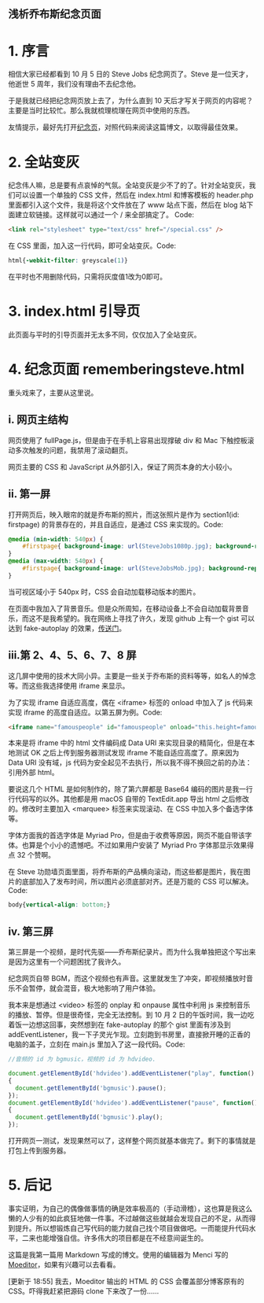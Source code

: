 浅析乔布斯纪念页面
---
# 1. 序言
相信大家已经都看到 10 月 5 日的 Steve Jobs 纪念网页了。Steve 是一位天才，他逝世 5 周年，我们没有理由不去纪念他。

于是我就已经把纪念网页放上去了，为什么直到 10 天后才写关于网页的内容呢？主要是当时比较忙。那么我就梳理梳理在网页中使用的东西。

友情提示，最好先打开[纪念页](http://www.chickger.pw/HomePage/2016/Steve%20Jobs/)，对照代码来阅读这篇博文，以取得最佳效果。
# 2. 全站变灰
纪念伟人嘛，总是要有点哀悼的气氛。全站变灰是少不了的了。针对全站变灰，我们可以设置一个单独的 CSS 文件，然后在 index.html 和博客模板的 header.php 里面都引入这个文件，我是将这个文件放在了 www 站点下面，然后在 blog 站下面建立软链接。这样就可以通过一个 / 来全部搞定了。
Code:
```html
<link rel="stylesheet" type="text/css" href="/special.css" />
```
在 CSS 里面，加入这一行代码，即可全站变灰。Code:
```CSS
html{-webkit-filter: greyscale(1)}
```
在平时也不用删除代码，只需将灰度值1改为0即可。

# 3. index.html 引导页
此页面与平时的引导页面并无太多不同，仅仅加入了全站变灰。

# 4. 纪念页面 rememberingsteve.html
重头戏来了，主要从这里说。
## i. 网页主结构
网页使用了 fullPage.js，但是由于在手机上容易出现撑破 div 和 Mac 下触控板滚动多次触发的问题，我禁用了滚动翻页。

网页主要的 CSS 和 JavaScript 从外部引入，保证了网页本身的大小较小。

## ii. 第一屏
打开网页后，映入眼帘的就是乔布斯的照片，而这张照片是作为 section1(id: firstpage) 的背景存在的，并且自适应，是通过 CSS 来实现的。Code:
```CSS
@media (min-width: 540px) {
    #firstpage{ background-image: url(SteveJobs1080p.jpg); background-repeat: no-repeat; background-size: 100%}
}
@media (max-width: 540px) {
    #firstpage{ background-image: url(SteveJobsMob.jpg); background-repeat: no-repeat; background-size: 100%}
}
```
当可视区域小于 540px 时，CSS 会自动加载移动版本的图片。

在页面中我加入了背景音乐。但是众所周知，在移动设备上不会自动加载背景音乐，而这不是我希望的。我在网络上寻找了许久，发现 github 上有一个 gist 可以达到 fake-autoplay 的效果，[传送门](https://gist.github.com/ufologist/50b4f2768126089c3e11)。

## iii.第 2、4、5、6、7、8 屏
这几屏中使用的技术大同小异。主要是一些关于乔布斯的资料等等，如名人的悼念等。而这些我选择使用 iframe 来显示。

为了实现 iframe 自适应高度，偶在 &lt;iframe&gt; 标签的 onload 中加入了 js 代码来实现 iframe 的高度自适应。以第五屏为例。Code:
```html
<iframe name="famouspeople" id="famouspeople" onload="this.height=famouspeople.document.body.scrollHeight" width=80% src="data:text/html;base64,PCFET...tbD4K"></iframe>
```

本来是将 iframe 中的 html 文件编码成 Data URI 来实现目录的精简化，但是在本地测试 OK 之后上传到服务器测试发现 iframe 不能自适应高度了。原来因为 Data URI 没有域，js 代码为安全起见不去执行，所以我不得不换回之前的办法：引用外部 html。

要说这几个 HTML 是如何制作的，除了第六屏都是 Base64 编码的图片是我一行行代码写的以外。其他都是用 macOS 自带的 TextEdit.app 导出 html 之后修改的。修改时主要加入 &lt;marquee&gt; 标签来实现滚动、在 CSS 中加入多个备选字体等。

字体方面我的首选字体是 Myriad Pro，但是由于收费等原因，网页不能自带该字体。也算是个小小的遗憾吧。不过如果用户安装了 Myriad Pro 字体那显示效果得点 32 个赞啊。

在 Steve 功勋墙页面里面，将乔布斯的产品横向滚动，而这些都是图片，我在图片的底部加入了发布时间，所以图片必须底部对齐。还是万能的 CSS 可以解决。Code:
```css
body{vertical-align: bottom;}
```

## iv. 第三屏
第三屏是一个视频，是时代先驱——乔布斯纪录片。而为什么我单独把这个写出来是因为这里有一个问题困扰了我许久。

纪念网页自带 BGM，而这个视频也有声音。这里就发生了冲突，即视频播放时音乐不会暂停，就会混音，极大地影响了用户体验。

我本来是想通过 &lt;video&gt; 标签的 onplay 和 onpause 属性中利用 js 来控制音乐的播放、暂停。但是很奇怪，完全无法控制。到 10 月 2 日的午饭时间，我一边吃着饭一边想这回事，突然想到在 fake-autoplay 的那个 gist 里面有涉及到 addEventListener，我一下子灵光乍现。立刻跑到书房里，直接掀开睡的正香的电脑的盖子，立刻在 main.js 里加入了这一段代码。Code:
```javascript
//音频的 id 为 bgmusic，视频的 id 为 hdvideo.

document.getElementById('hdvideo').addEventListener("play", function()
{
  document.getElementById('bgmusic').pause();
});
document.getElementById('hdvideo').addEventListener("pause", function()
{
  document.getElementById('bgmusic').play();
});
```
打开网页一测试，发现果然可以了，这样整个网页就基本做完了。剩下的事情就是打包上传到服务器。

# 5. 后记
事实证明，为自己的偶像做事情的确是效率极高的（手动滑稽），这也算是我这么懒的人少有的如此疯狂地做一件事。不过越做这些就越会发现自己的不足，从而得到提升。所以想锻炼自己写代码的能力就自己找个项目做做吧。一而能提升代码水平，二来也能增强自信。许多伟大的项目都是在不经意间诞生的。

这篇是我第一篇用 Markdown 写成的博文。使用的编辑器为 Menci 写的 [Moeditor](https://moeditor.org)，如果有兴趣可以去看看。

[更新于 18:55] 我去，Moeditor 输出的 HTML 的 CSS 会覆盖部分博客原有的 CSS。吓得我赶紧把源码 clone 下来改了一份……